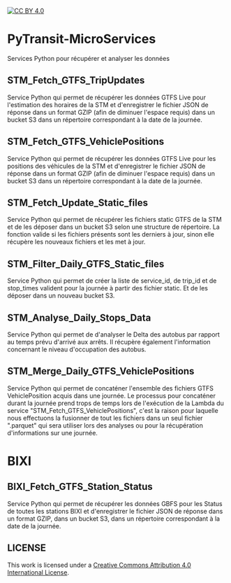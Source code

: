 [![CC BY 4.0][cc-by-shield]][cc-by]

# PyTransit-MicroServices
Services Python pour récupérer et analyser les données


## STM_Fetch_GTFS_TripUpdates

Service Python qui permet de récupérer les données GTFS Live pour l'estimation des horaires de la STM et d'enregistrer le fichier JSON de réponse dans un format GZIP (afin de diminuer l'espace requis) dans un bucket S3 dans un répertoire correspondant à la date de la journée.


## STM_Fetch_GTFS_VehiclePositions 

Service Python qui permet de récupérer les données GTFS Live pour les positions des véhicules de la STM et d'enregistrer le fichier JSON de réponse dans un format GZIP (afin de diminuer l'espace requis) dans un bucket S3 dans un répertoire correspondant à la date de la journée.


## STM_Fetch_Update_Static_files

Service Python qui permet de récupérer les fichiers static GTFS de la STM et de les déposer dans un bucket S3 selon une structure de répertoire. La fonction 
valide si les fichiers présents sont les derniers à jour, sinon elle récupère les nouveaux fichiers et les met à jour.

## STM_Filter_Daily_GTFS_Static_files

Service Python qui permet de créer la liste de service_id, de trip_id et de stop_times valident pour la journée à partir des fichier static. Et de les déposer dans un nouveau 
bucket S3. 


## STM_Analyse_Daily_Stops_Data

Service Python qui permet de d'analyser le Delta des autobus par rapport au temps prévu d'arrivé aux arrêts. Il récupère également l'information concernant le niveau d'occupation 
des autobus.

## STM_Merge_Daily_GTFS_VehiclePositions

Service Python qui permet de concaténer l'ensemble des fichiers GTFS VehiclePosition acquis dans une journée. Le processus pour concaténer durant la journée prend trops de temps
lors de l'exécution de la Lambda du service "STM_Fetch_GTFS_VehiclePositions", c'est la raison pour laquelle nous effectuons la fusionner de tout les fichiers dans un seul fichier 
".parquet" qui sera utiliser lors des analyses ou pour la récupération d'informations sur une journée.

# BIXI

## BIXI_Fetch_GTFS_Station_Status

Service Python qui permet de récupérer les données GBFS pour les Status de toutes les stations BIXI et d'enregistrer le fichier JSON de réponse dans un format GZIP, dans un
bucket S3, dans un répertoire correspondant à la date de la journée.


## LICENSE

This work is licensed under a
[Creative Commons Attribution 4.0 International License][cc-by].

[cc-by]: http://creativecommons.org/licenses/by/4.0/
[cc-by-image]: https://i.creativecommons.org/l/by/4.0/88x31.png
[cc-by-shield]: https://img.shields.io/badge/License-CC%20BY%204.0-lightgrey.svg
